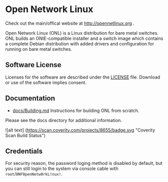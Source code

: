 Open Network Linux
==================

Check out the main/offical website at http://opennetlinux.org .

Open Network Linux (ONL) is a Linux distribution for bare metal switches.  ONL
builds an ONIE-compatible installer and a switch image which contains a complete
Debian distribution with added drivers and configuration for running on bare metal
switches.

Software License
-----------------

Licenses for the software are described under the [LICENSE](LICENSE) file.  Download or use of the software implies consent.

Documentation
-------------

* [docs/Building.md](docs/Building.md)
    Instructions for building ONL from scratch.

Please see the docs directory for additional information. 

![alt text] (https://scan.coverity.com/projects/8655/badge.svg "Coverity Scan Build Status")

Credentials
-----------

For security reason, the password loging method is disabled by default, but you can still login to the system
via console cable with `root`/`0NF0penNetw0rkL!nux!`.

